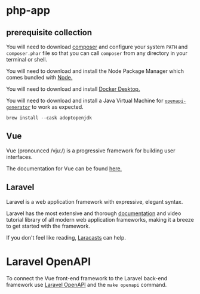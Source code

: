 # php-app

## prerequisite collection
You will need to download [composer](https://getcomposer.org/) and configure your system `PATH` and `composer.phar` file so that you can call `composer` from any directory in your terminal or shell.

You will need to download and install the Node Package Manager which comes bundled with [Node.](https://nodejs.org/en/download/)

You will need to download and install [Docker Desktop.](https://www.docker.com/products/docker-desktop)

You will need to download and install a Java Virtual Machine for [`openapi-generator`](https://github.com/OpenAPITools/openapi-generator) to work as expected.

```
brew install --cask adoptopenjdk
```

## Vue

Vue (pronounced /vjuː/) is a progressive framework for building user interfaces.

The documentation for Vue can be found [here.](https://v3.vuejs.org/guide/introduction.html)

## Laravel

Laravel is a web application framework with expressive, elegant syntax.

Laravel has the most extensive and thorough [documentation](https://laravel.com/docs) and video tutorial library of all modern web application frameworks, making it a breeze to get started with the framework.

If you don't feel like reading, [Laracasts](https://laracasts.com) can help.

# Laravel OpenAPI

To connect the Vue front-end framework to the Laravel back-end framework use [Laravel OpenAPI](https://vyuldashev.github.io/laravel-openapi/) and the `make openapi` command.